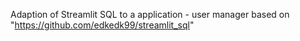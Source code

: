 Adaption of Streamlit SQL to a application - user manager
based on "https://github.com/edkedk99/streamlit_sql"
